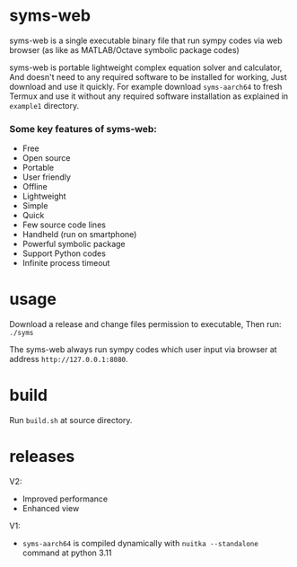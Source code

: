 # syms-web
syms-web is a single executable binary file that run  sympy codes via web browser (as like as MATLAB/Octave symbolic package codes)

syms-web is portable lightweight complex equation solver and calculator, And doesn't need to any required software to be installed for working, Just download and use it quickly. For example download `syms-aarch64` to fresh Termux and use it without any required software installation as explained in `example1` directory.

### Some key features of syms-web:
* Free
* Open source
* Portable
* User friendly 
* Offline
* Lightweight
* Simple
* Quick
* Few source code lines
* Handheld (run on smartphone)
* Powerful symbolic package 
* Support Python codes
* Infinite process timeout 

# usage
Download a release and change files permission to executable, Then run:
`./syms`

The syms-web always run sympy codes which user input via browser at address `http://127.0.0.1:8080`.

# build
Run `build.sh` at source directory.

# releases 
V2:

* Improved performance
* Enhanced view

V1:

* `syms-aarch64` is compiled dynamically with `nuitka --standalone` command at python 3.11
